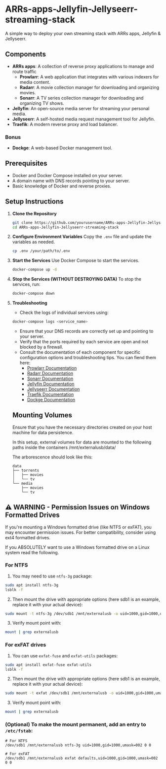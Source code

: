 # ARRs-apps-Jellyfin-Jellyseerr-streaming-stack
A simple way to deploy your own streaming stack with ARRs apps, Jellyfin &amp; Jellyseerr.

## Components
- **ARRs apps**: A collection of reverse proxy applications to manage and route traffic
    - **Prowlarr**: A web application that integrates with various indexers for media content.
    - **Radarr**: A movie collection manager for downloading and organizing movies.
    - **Sonarr**: A TV series collection manager for downloading and organizing TV shows.
- **Jellyfin**: An open-source media server for streaming your personal media.
- **Jellyseerr**: A self-hosted media request management tool for Jellyfin.
- **Traefik**: A modern reverse proxy and load balancer.
### Bonus
- **Dockge**: A web-based Docker management tool.

## Prerequisites
- Docker and Docker Compose installed on your server.
- A domain name with DNS records pointing to your server.
- Basic knowledge of Docker and reverse proxies.

## Setup Instructions
1. **Clone the Repository**
   ```bash
   git clone https://github.com/yourusername/ARRs-apps-Jellyfin-Jellyseerr-streaming-stack.git
   cd ARRs-apps-Jellyfin-Jellyseerr-streaming-stack
    ```
2. **Configure Environment Variables**
   Copy the `.env` file and update the variables as needed.
   ```bash
   cp .env /your/path/to/.env
   ```

3. **Start the Services**
   Use Docker Compose to start the services.
   ```bash
   docker-compose up -d
   ```

4. **Stop the Services (WITHOUT DESTROYING DATA)**
   To stop the services, run:
   ```bash
   docker-compose down
   ```

5. **Troubleshooting**
   - Check the logs of individual services using:

   ```bash
   docker-compose logs <service_name>
   ```

   - Ensure that your DNS records are correctly set up and pointing to your server.
   - Verify that the ports required by each service are open and not blocked by a firewall.
   - Consult the documentation of each component for specific configuration options and troubleshooting tips. You can fiend them here:
     - [Prowlarr Documentation](https://wiki.servarr.com/prowlarr)
     - [Radarr Documentation](https://wiki.servarr.com/radarr)
     - [Sonarr Documentation](https://wiki.servarr.com/sonarr)
     - [Jellyfin Documentation](https://jellyfin.org/docs/)
     - [Jellyseerr Documentation](https://jellyseerr.com/docs/)
     - [Traefik Documentation](https://doc.traefik.io/traefik/)
     - [Dockge Documentation](https://dockge.com/docs/)

   ## Mounting Volumes
   Ensure that you have the necessary directories created on your host machine for data persistence.

   In this setup, external volumes for data are mounted to the following paths inside the containers /mnt/externalusb/data/

   The arborescence should look like this:

   ``` 
   data
   ├── torrents
   │   ├── movies
   │   └── tv
   └── media
       ├── movies
       └── tv
   ```

## ⚠️ WARNING - Permission Issues on Windows Formatted Drives

   If you're mounting a Windows formatted drive (like NTFS or exFAT), you may encounter permission issues. For better compatibility, consider using ext4 formatted drives.

   If you ABSOLUTELY want to use a Windows formatted drive on a Linux system read the following.

   ### For NTFS
   1. You may need to use `ntfs-3g` package:
   ```bash
   sudo apt install ntfs-3g
   lsblk -f
   ```

   2. Then mount the drive with appropriate options (here sdb1 is an example, replace it with your actual device):
   ```bash
   sudo mount -t ntfs-3g /dev/sdb1 /mnt/externalusb -o uid=1000,gid=1000,umask=002
   ```
   
   3. Verify mount point with:
   ```bash
   mount | grep externalusb
   ```

   ### For exFAT drives
   1. You can use `exfat-fuse` and `exfat-utils` packages:
   ```bash
   sudo apt install exfat-fuse exfat-utils
   lsblk -f
   ```

   2. Then mount the drive with appropriate options (here sdb1 is an example, replace it with your actual device):
   ```bash
   sudo mount -t exfat /dev/sdb1 /mnt/externalusb -o uid=1000,gid=1000,umask=002
   ```
   3. Verify mount point with:
   ```bash
   mount | grep externalusb
   ```

   ### (Optional) To make the mount permanent, add an entry to `/etc/fstab`:
   ```
   # For NTFS
   /dev/sdb1 /mnt/externalusb ntfs-3g uid=1000,gid=1000,umask=002 0 0

   # For exFAT
   /dev/sdb1 /mnt/externalusb exfat defaults,uid=1000,gid=1000,umask=002 0 0
   ```